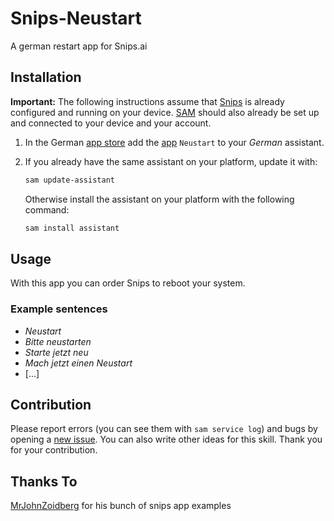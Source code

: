 # Snips-Neustart
A german restart app for Snips.ai

## Installation

**Important:** The following instructions assume that [Snips](https://snips.gitbook.io/documentation/snips-basics) is
already configured and running on your device. 
[SAM](https://snips.gitbook.io/getting-started/installation) should
also already be set up and connected to your device and your account.

1. In the German [app store](https://console.snips.ai/) add the
[app](https://console.snips.ai/app-editor/bundle_AdmAbpqQ2nE7) `Neustart` to your *German* assistant.

2. If you already have the same assistant on your platform, update it with:
      ```bash
      sam update-assistant
      ```
      
   Otherwise install the assistant on your platform with the following command:
      ```bash
      sam install assistant
      ```
	
## Usage

With this app you can order Snips to reboot your system.

### Example sentences

- *Neustart*
- *Bitte neustarten*
- *Starte jetzt neu*
- *Mach jetzt einen Neustart*
- [...]

## Contribution

Please report errors (you can see them with `sam service log`) and bugs by
opening a [new issue](https://github.com/RumoOr/Snips-Neustart/issues/new).
You can also write other ideas for this skill. Thank you for your contribution.

## Thanks To

[MrJohnZoidberg](https://github.com/MrJohnZoidberg) for his bunch of snips app examples 
